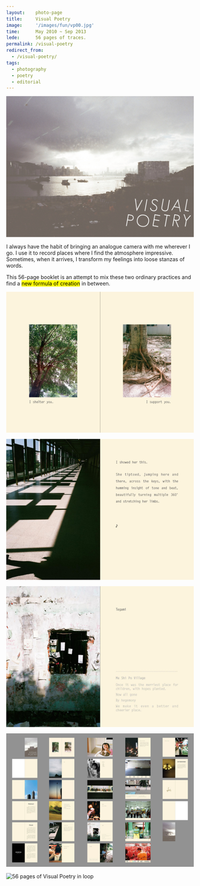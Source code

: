 ```yaml
---
layout:    photo-page
title:     Visual Poetry
image:     '/images/fun/vp00.jpg'
time:      May 2010 ~ Sep 2013
lede:      56 pages of traces.
permalink: /visual-poetry
redirect_from:
  - /visual-poetry/
tags:
  - photography
  - poetry
  - editorial
---
```


![Cover of Visual Poetry](/images/fun/vp00.jpg)

I always have the habit of bringing an analogue camera with me wherever I go. I use it to record places where I find the atmosphere impressive. Sometimes, when it arrives, I transform my feelings into loose stanzas of words.

This 56-page booklet is an attempt to mix these two ordinary practices and find a <mark>new formula of creation</mark> in between.

![Sheltering leaves and supporting roots](/images/fun/vp03-ratio.jpg)

![Ad poster panels' shadows interlacing with the sunlight shed on a long walkway, creating a piano keyboard](/images/fun/vp04-ratio.jpg)

![Drawings and letters by children on the wall of the demolished ruins of Ma Shi Po Village](/images/fun/vp05-ratio.jpg)

![Overview of the 56 pages of Visual Poetry](/images/fun/vp06-all.jpg)

![56 pages of Visual Poetry in loop](/images/fun/vp-loop-bicubic.gif)